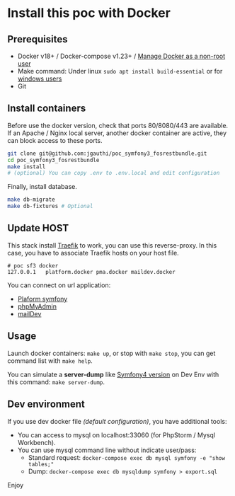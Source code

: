 # Install this poc with Docker

## Prerequisites
* Docker v18+ / Docker-compose v1.23+ / [Manage Docker as a non-root user](https://docs.docker.com/install/linux/linux-postinstall/)
* Make command: Under linux `sudo apt install build-essential` or for [windows users](https://stackoverflow.com/questions/32127524/how-to-install-and-use-make-in-windows/54086635)
* Git


## Install containers
Before use the docker version, check that ports 80/8080/443 are available. If an Apache / Nginx local server, another docker container are active, they can block access to these ports.

```bash
git clone git@github.com:jgauthi/poc_symfony3_fosrestbundle.git
cd poc_symfony3_fosrestbundle
make install
# (optional) You can copy .env to .env.local and edit configuration
```

Finally, install database.
```bash
make db-migrate
make db-fixtures # Optional
```


## Update HOST
This stack install [Traefik](https://traefik.io/) to work, you can use this reverse-proxy. In this case, you have to associate Traefik hosts on your host file.

```
# poc sf3 docker
127.0.0.1   platform.docker pma.docker maildev.docker
```

You can connect on url application:
* [Plaform symfony](http://platform.docker)
* [phpMyAdmin](http://pma.docker)
* [mailDev](http://maildev.docker)

## Usage
Launch docker containers: `make up`, or stop with `make stop`, you can get command list with `make help`.

You can simulate a **server-dump** like [Symfony4 version](https://symfony.com/blog/new-in-symfony-4-1-vardumper-server) on Dev Env with this command: `make server-dump`.

## Dev environment
If you use dev docker file _(default configuration)_, you have additional tools:
 
* You can access to mysql on localhost:33060 (for PhpStorm / Mysql Workbench).
* You can use mysql command line without indicate user/pass:
    * Standard request: `docker-compose exec db mysql symfony -e "show tables;"`
    * Dump: `docker-compose exec db mysqldump symfony > export.sql`


Enjoy
